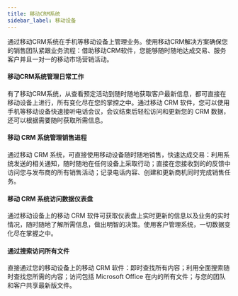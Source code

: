 ```yaml
---
title: 移动CRM系统
sidebar_label: 移动设备
---
```


通过移动CRM系统在手机等移动设备上管理业务。使用移动CRM解决方案确保您的销售团队紧跟业务流程：借助移动CRM软件，您能够随时随地达成交易、服务客户并且一对一的移动市场营销活动。

#### 移动CRM系统管理日常工作

有了移动CRM系统，从查看预定活动到随时随地获取客户最新信息，都可直接在移动设备上进行，所有变化尽在您的掌控之中。通过移动 CRM 软件，您可以使用手机等移动设备快速接听电话会议，会议结束后轻松访问和更新您的 CRM 数据，还可以根据需要随时获取所需信息。

#### 移动 CRM 系统管理销售进程

通过移动 CRM 系统，可直接使用移动设备随时随地销售，快速达成交易：利用系统发送的相关通知，随时随地在任何设备上采取行动；直接在您接收到的的反馈中访问您与发布商的所有销售活动；记录电话内容、创建和更新商机同时完成销售任务。

#### 移动 CRM 系统访问数据仪表盘

通过移动设备上的移动 CRM 软件可获取仪表盘上实时更新的信息以及业务的实时情况，随时随地了解所需信息，做出明智的决策。使用客户管理系统，一切数据变化尽在掌握之中。

#### 通过搜索访问所有文件
直接通过您的移动设备上的移动 CRM 软件：即时查找所有内容；利用全面搜索随时查找您所需的内容；访问包括 Microsoft Office 在内的所有文件；与您的团队和客户共享最新版文件。